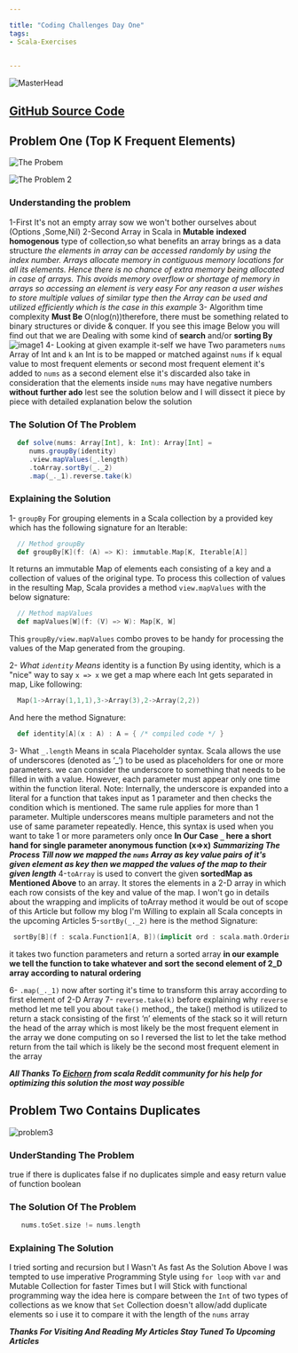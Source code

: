 ```yaml
---

title: "Coding Challenges Day One"
tags:
- Scala-Exercises

    
---
```


![MasterHead](https://st.depositphotos.com/1152339/2258/i/600/depositphotos_22588457-stock-photo-technology-concept-hex-code-digital.jpg)

## [GitHub Source Code](https://github.com/mahmoudessam5588/Scala-Coding_Challenge-DayOne)

## Problem One (Top K Frequent Elements)

  ![The Probem](https://images2.arabicprogrammer.com/409/ff/ff8e52dc7544efb1d48ef4f711653a49.png)

  ![The Problem 2](https://img-blog.csdnimg.cn/20200104164231783.png?x-oss-process=image/watermark,type_ZmFuZ3poZW5naGVpdGk,shadow_10,text_aHR0cHM6Ly9ibG9nLmNzZG4ubmV0L09yaWVudGxpdTk2,size_16,color_FFFFFF,t_70)

  ### Understanding the problem

  1-First It's not an empty array sow we won't bother ourselves about (Options ,Some,Nil)
  2-Second Array in Scala in **Mutable** **indexed** **homogenous** type of collection,so what benefits an array brings  as a data structure _the elements in array can be accessed randomly by using the index number. Arrays allocate memory in contiguous memory locations for all its elements. Hence there is no chance of extra memory being allocated in case of arrays. This avoids memory overflow or shortage of memory in arrays so accessing an element is very easy For any reason a user wishes to store multiple values of similar type then the Array can be used and utilized efficiently which is the case in this example_
  3- Algorithm time complexity **Must Be** O(nlog(n))therefore, there must be something related to binary structures or divide & conquer.
  If you see this image Below you will find out that we are Dealing with some kind of **search** and/or **sorting By**
  ![image1](https://qph.fs.quoracdn.net/main-qimg-f8c3620e14dbaa97e8a35d51545f9da7.webp)
  4- Looking at given example it-self we have Two parameters `nums` Array of Int and `k` an Int is to be mapped or matched against `nums` if `k` equal value to most frequent elements or second most frequent element it's added to  `nums` as a second element else it's discarded also take in consideration that the elements inside `nums` may have negative numbers
  **without further ado** lest see the solution below and I will dissect it piece by piece with detailed explanation below the solution  

  ### The Solution Of The Problem

  ```scala
    def solve(nums: Array[Int], k: Int): Array[Int] =
       nums.groupBy(identity)
       .view.mapValues(_.length)
       .toArray.sortBy(_._2)
       .map(_._1).reverse.take(k)
  ```

  ### Explaining the Solution

  1- `groupBy` For grouping elements in a Scala collection by a provided key
  which has the following signature for an Iterable:

  ```scala
    // Method groupBy
    def groupBy[K](f: (A) => K): immutable.Map[K, Iterable[A]]
  ```

  It returns an immutable Map of elements each consisting of a key and a collection of values of the original type. To process this collection of values in the resulting Map, Scala provides a method `view.mapValues` with the below signature:

  ```scala
    // Method mapValues
    def mapValues[W](f: (V) => W): Map[K, W]
  ```

  This `groupBy/view.mapValues` combo proves to be handy for processing the values of the Map generated from the grouping.
  
  2- _What `identity` Means_ identity is a function By using identity, which is a "nice" way to say `x => x` we get a map where each Int gets separated in map, Like following:

  ```scala
    Map(1->Array(1,1,1),3->Array(3),2->Array(2,2))
  ```

  And here the method Signature:

  ```scala
    def identity[A](x : A) : A = { /* compiled code */ }
  ```

  3- What `_.length` Means in scala Placeholder syntax. Scala allows the use of underscores (denoted as ‘_’) to be used as placeholders for one or more parameters. we can consider the underscore to something that needs to be filled in with a value. However, each parameter must appear only one time within the function literal.
  Note: Internally, the underscore is expanded into a literal for a function that takes input as 1 parameter and then checks the condition which is mentioned. The same rule applies for more than 1 parameter. Multiple underscores means multiple parameters and not the use of same parameter repeatedly. Hence, this syntax is used when you want to take 1 or more parameters only once
  **In Our Case `_` here a short hand for single parameter anonymous function (x=>x)**
  **_Summarizing The Process Till now we mapped the `nums` Array as key value pairs of it's given element as key then we mapped the values of the map to their given length_**
  4-`toArray`  is used to convert the given **sortedMap as Mentioned Above** to an array. It stores the elements in a 2-D array in which each row consists of the key and value of the map.
  I won't go in details about the wrapping and implicits of toArray method it would be out of scope of this Article but follow my blog I'm Willing to explain all Scala concepts in the upcoming Articles
  5-`sortBy(_._2)`
  here is the method Signature:

  ```scala
   sortBy[B](f : scala.Function1[A, B])(implicit ord : scala.math.Ordering[B]) : scala.Array[A] = { /* compiled code */ }
  ```

  it takes two function parameters and return a sorted array **in our example we tell the function to take whatever
  and sort the second element of 2_D array
  according to natural ordering**

  6- `.map(_._1)` now after sorting it's time to transform this array according to  first element of 2-D Array
  7- `reverse.take(k)` before explaining why `reverse` method let me tell you about `take()` method,, the take() method is utilized to return a stack consisting of the first ‘n’ elements of the stack so it will return the head of the array which is most likely be the most frequent element in the array we done computing on so I reversed the list to let the take method return from the tail which is likely be the second most frequent element in the array

  **_All Thanks To [Eichorn](https://www.reddit.com/user/Eichhorn/) from scala Reddit community for his help for optimizing this solution the most way possible_**



## Problem Two  Contains Duplicates
  ![problem3](https://kkminseok.github.io/assets/img/sample/leetcode/217/input.JPG)

  ### UnderStanding The Problem

  true if there is duplicates false if no duplicates  simple and easy return value of function boolean 

  ### The Solution Of The Problem

  ```scala
     nums.toSet.size != nums.length
  ```

  ### Explaining The Solution

  I tried sorting and recursion but I Wasn't As fast As the Solution Above 
  I was tempted to use imperative Programming Style using `for loop` with `var` and Mutable Collection for faster Times but I will Stick with functional programming way the idea here is compare between the `Int` of  two types of collections as we know that `Set` Collection doesn't allow/add duplicate elements so i use it to compare it with the length of the `nums` array



**_Thanks For Visiting And Reading My Articles Stay Tuned To Upcoming Articles_**    

